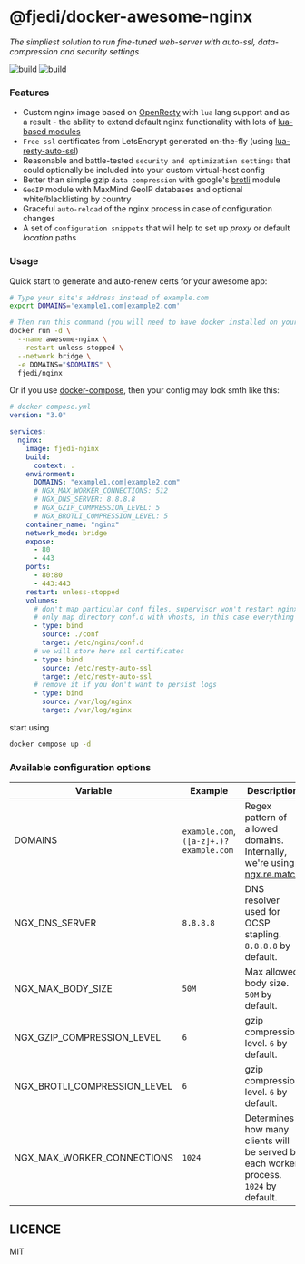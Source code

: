 # @fjedi/docker-awesome-nginx

_The simpliest solution to run fine-tuned web-server with auto-ssl, data-compression and security settings_

![build](https://img.shields.io/docker/cloud/build/fjedi/nginx.svg)
![build](https://img.shields.io/docker/pulls/fjedi/nginx.svg)

### Features

- Custom nginx image based on [OpenResty](https://github.com/openresty/openresty) with `lua` lang support and as a result - the ability to extend default nginx functionality with lots of [lua-based modules](https://www.nginx.com/resources/wiki/modules/lua/)
- `Free ssl` certificates from LetsEncrypt generated on-the-fly (using [lua-resty-auto-ssl](https://github.com/auto-ssl/lua-resty-auto-ssl))
- Reasonable and battle-tested `security and optimization settings` that could optionally be included into your custom virtual-host config
- Better than simple gzip `data compression` with google's [brotli](https://github.com/google/ngx_brotli) module
- `GeoIP` module with MaxMind GeoIP databases and optional white/blacklisting by country
- Graceful `auto-reload` of the nginx process in case of configuration changes
- A set of `configuration snippets` that will help to set up _proxy_ or default _location_ paths

### Usage

Quick start to generate and auto-renew certs for your awesome app:

```Bash
# Type your site's address instead of example.com
export DOMAINS='example1.com|example2.com'

# Then run this command (you will need to have docker installed on your server/pc)
docker run -d \
  --name awesome-nginx \
  --restart unless-stopped \
  --network bridge \
  -e DOMAINS="$DOMAINS" \
  fjedi/nginx
```

Or if you use [docker-compose](https://docs.docker.com/compose/), then your config may look smth like this:

```yaml
# docker-compose.yml
version: "3.0"

services:
  nginx:
    image: fjedi-nginx
    build:
      context: .
    environment:
      DOMAINS: "example1.com|example2.com"
      # NGX_MAX_WORKER_CONNECTIONS: 512
      # NGX_DNS_SERVER: 8.8.8.8
      # NGX_GZIP_COMPRESSION_LEVEL: 5
      # NGX_BROTLI_COMPRESSION_LEVEL: 5
    container_name: "nginx"
    network_mode: bridge
    expose:
      - 80
      - 443
    ports:
      - 80:80
      - 443:443
    restart: unless-stopped
    volumes:
      # don't map particular conf files, supervisor won't restart nginx on change in such files
      # only map directory conf.d with vhosts, in this case everything works fine
      - type: bind
        source: ./conf
        target: /etc/nginx/conf.d
      # we will store here ssl certificates
      - type: bind
        source: /etc/resty-auto-ssl
        target: /etc/resty-auto-ssl
      # remove it if you don't want to persist logs
      - type: bind
        source: /var/log/nginx
        target: /var/log/nginx
```

start using

```Bash
docker compose up -d
```

### Available configuration options

| Variable                     | Example                                | Description                                                                                                                        |
| ---------------------------- | -------------------------------------- | ---------------------------------------------------------------------------------------------------------------------------------- |
| DOMAINS                      | `example.com`, `([a-z]+.)?example.com` | Regex pattern of allowed domains. Internally, we're using [ngx.re.match](https://github.com/openresty/lua-nginx-module#ngxrematch) |
| NGX_DNS_SERVER               | `8.8.8.8`                              | DNS resolver used for OCSP stapling. `8.8.8.8` by default.                                                                         |
| NGX_MAX_BODY_SIZE            | `50M`                                  | Max allowed body size. `50M` by default.                                                                                           |
| NGX_GZIP_COMPRESSION_LEVEL   | `6`                                    | gzip compression level. `6` by default.                                                                                            |
| NGX_BROTLI_COMPRESSION_LEVEL | `6`                                    | gzip compression level. `6` by default.                                                                                            |
| NGX_MAX_WORKER_CONNECTIONS   | `1024`                                 | Determines how many clients will be served by each worker process. `1024` by default.                                              |

## LICENCE

MIT
